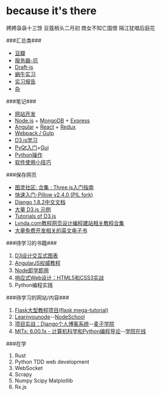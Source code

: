 because it's there
===
<p class='font'>
娉娉袅袅十三馀  
豆蔻梢头二月初  
商女不知亡国恨  
隔江犹唱后庭花
</p>

###汇总类###
+ [豆瓣](douban)
+ [服务器-坑](server)
+ [Draft-js](draftjs)
+ [蜗牛实习](woniu)
+ [实习报告](Report)
+ [杂](Chaos)


###笔记###
+ [网站开发](WebAll)
+ [Node.js](node) + [MongoDB](mongodb) + [Express](express)
+ [Angular](angular) + [React](react) + [Redux](redux)
+ [Webpack / Gulp](bundle)
+ [D3.js学习](d3js)
+ [PyQt入门](PyQt)+[Gui](Gui)
+ [Python操作](Python)
+ [软件使用小技巧](Tips)

###保存网页
+ [图灵社区: 合集 : Three.js入门指南](http://www.ituring.com.cn/minibook/792)
+ [快速入门-Pillow v2.4.0 (PIL fork)](http://pillow-cn.readthedocs.org/zh_CN/latest/handbook/tutorial.html)
+ [Django 1.8.2中文文档](http://python.usyiyi.cn/django)
+ [大量 D3.js 示例](http://www.open-open.com/lib/view/open1387100056093.html)
+ [Tutorials of D3.js](https://github.com/mbostock/d3/wiki/Tutorials)
+ [Lynda.com教程网页设计编程建站相关教程合集](http://www.jiaochengonline.com/lynda-web-training-tutorials/)
+ [大量免费开发相关的英文电子书](http://www.open-open.com/lib/view/open1387100263499.html)

###待学习的书籍###
1. [D3设计交互式图表](http://download.csdn.net/detail/qiyuexuel/8015875)
1. [AngularJS权威教程](http://download.csdn.net/detail/headays2008/8038567)
1. [Node即学即用](http://download.csdn.net/detail/laoge/7067063)
1. [响应式Web设计：HTML5和CSS3实战](http://download.csdn.net/detail/kittypennywend/9038429)
1. Python编程实践

###待学习的网站/内容###
1. [Flask大型教程项目(flask mega-tutorial)](http://www.pythondoc.com/flask-mega-tutorial/)
1. [Learnyounode](https://github.com/workshopper/learnyounode)--[NodeSchool](http://nodeschool.io/)
1. [项目实战：Django个人博客系统](http://www.maiziedu.com/course/others/309-6051/)--[麦子学院](www.maiziedu.com/)
1. [MITx: 6.00.1x - 计算机科学和Python编程导论](http://www.xuetangx.com/courses/course-v1:MITx+6_00_1x+2015_T1/info)--[学院在线](http://www.xuetangx.com/)

###在学
1. Rust
2. Python TDD web development
3. WebSocket
4. Scrapy
5. Numpy Scipy Matplotlib
6. Rx.js
